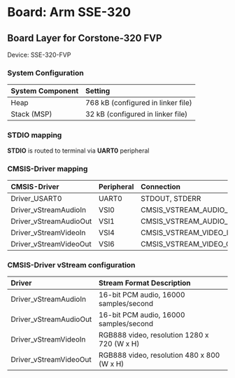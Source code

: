 # Board: Arm SSE-320

## Board Layer for Corstone-320 FVP

Device: SSE-320-FVP

### System Configuration

| System Component        | Setting
|:------------------------|:----------------------------------
| Heap                    | 768 kB (configured in linker file)
| Stack (MSP)             |  32 kB (configured in linker file)

### STDIO mapping

**STDIO** is routed to terminal via **UART0** peripheral

### CMSIS-Driver mapping

| CMSIS-Driver           | Peripheral | Connection
|:-----------------------|:-----------|:----------------------
| Driver_USART0          | UART0      | STDOUT, STDERR
| Driver_vStreamAudioIn  | VSI0       | CMSIS_VSTREAM_AUDIO_IN
| Driver_vStreamAudioOut | VSI1       | CMSIS_VSTREAM_AUDIO_OUT
| Driver_vStreamVideoIn  | VSI4       | CMSIS_VSTREAM_VIDEO_IN
| Driver_vStreamVideoOut | VSI6       | CMSIS_VSTREAM_VIDEO_OUT

### CMSIS-Driver vStream configuration

| Driver                 | Stream Format Description
|:-----------------------|:----------------------------------------------------
| Driver_vStreamAudioIn  | 16-bit PCM audio,      16000 samples/second
| Driver_vStreamAudioOut | 16-bit PCM audio,      16000 samples/second
| Driver_vStreamVideoIn  | RGB888 video,          resolution 1280 x 720 (W x H)
| Driver_vStreamVideoOut | RGB888 video,          resolution  480 x 800 (W x H)
